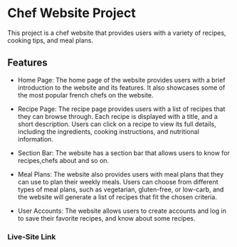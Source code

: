 # Chef Website Project

This project is a chef website that provides users with a variety of recipes, cooking tips, and meal plans.

## Features

- Home Page: The home page of the website provides users with a brief introduction to the website and its features. It also showcases some of the most popular french chefs on the website.

- Recipe Page: The recipe page provides users with a list of recipes that they can browse through. Each recipe is displayed with a title, and a short description. Users can click on a recipe to view its full details, including the ingredients, cooking instructions, and nutritional information.

- Section Bar: The website has a section bar that allows users to know for recipes,chefs about and so on.

- Meal Plans: The website also provides users with meal plans that they can use to plan their weekly meals. Users can choose from different types of meal plans, such as vegetarian, gluten-free, or low-carb, and the website will generate a list of recipes that fit the chosen criteria.

- User Accounts: The website allows users to create accounts and log in to save their favorite recipes, and know about some recipes.

### **Live-Site Link** 